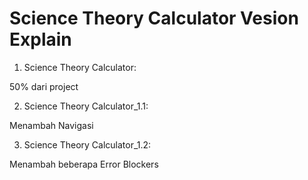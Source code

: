 # Science Theory Calculator Vesion Explain

1. Science Theory Calculator:

50% dari project

2. Science Theory Calculator_1.1:

Menambah Navigasi

3. Science Theory Calculator_1.2:

Menambah beberapa Error Blockers
